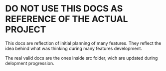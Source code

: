 # DO NOT USE THIS DOCS AS REFERENCE OF THE ACTUAL PROJECT

This docs are reflection of initial planning of many features. They reflect the idea behind what was
thinking during many features development.

The real valid docs are the ones inside src folder, wich are updated during delopment progression.